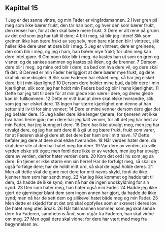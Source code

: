 ## Kapittel 15

1 Jeg er det sanne vintre, og min Fader er vingårdsmannen.
2 Hver gren på meg som ikke bærer frukt, den tar han bort, og hver den som bærer frukt, den renser han, for at den skal bære mere frukt.
3 Dere er alt rene på grunn av det ord som jeg har talt til dere;
4 bli i meg, så blir jeg i dere! Slik som greinen ikke kan bære frukt av seg selv, men bare når den blir i vintreet, slik heller ikke dere uten at dere blir i meg.
5 Jeg er vintreet, dere er greinene; den som blir i meg, og jeg i ham, han bærer mye frukt; for uten meg kan dere intet gjøre.
6 Om noen ikke blir i meg, da kastes han ut som en gren og visner, og de sankes sammen og kastes på ilden, og de brenner.
7 Dersom dere blir i meg, og mine ord blir i dere, da bed om hva dere vil, og dere skal få det.
8 Derved er min Fader herliggjort at dere bærer mye frukt, og dere skal bli mine disipler.
9 Slik som Faderen har elsket meg, så har jeg elsket dere; bli i min kjærlighet!
10 Dersom dere holder mine bud, da blir dere i min kjærlighet, slik som jeg har holdt min Faders bud og blir i hans kjærlighet.
11 Dette har jeg talt til dere for at min glede kan være i dere, og deres glede kan bli fullkommen.
12 Dette er mitt bud at dere skal elske hverandre, slik som jeg har elsket dere.
13 Ingen har større kjærlighet enn denne at han setter sitt liv til for sine venner;
14 Dere er mine venner dersom dere gjør det jeg befaler dere.
15 Jeg kaller dere ikke lenger tjenere; for tjeneren vet ikke hva hans herre gjør; men dere har jeg kalt venner, for alt det jeg har hørt av min Fader, har jeg kunngjort dere.
16 Dere har ikke utvalgt meg, men jeg har utvalgt dere, og jeg har satt dere til å gå ut og bære frukt, frukt som varer, for at Faderen skal gi dere alt det dere ber ham om i mitt navn.
17 Dette befaler jeg dere at dere skal elske hverandre.
18 Når verden hater dere, da skal dere vite at den har hatet meg før dere.
19 Var dere av verden, da ville verden elske sitt eget; men fordi dere ikke er av verden, men jeg har utvalgt dere av verden, derfor hater verden dere.
20 Kom det ord i hu som jeg sa dere: En tjener er ikke større enn sin herre! Har de forfulgt meg, så skal de også forfølge dere; har de holdt mitt ord, så skal de også holde deres.
21 Men alt dette skal de gjøre mot dere for mitt navns skyld, fordi de ikke kjenner ham som har sendt meg.
22 Var jeg ikke kommet og hadde talt til dem, da hadde de ikke synd; men nå har de ingen undskyldning for sin synd.
23 Den som hater meg, han hater også min Fader.
24 Hadde jeg ikke gjort de gjerninger blant dem som ingen annen har gjort, da hadde de ikke synd; men nå har de sett dem og allikevel hatet både meg og min Fader.
25 Men dette er skjedd for at det ord skal oppfylles som er skrevet i deres lov: De hatet meg uten årsak.
26 Når talsmannen kommer, som jeg skal sende dere fra Faderen, sannhetens Ånd, som utgår fra Faderen, han skal vidne om meg.
27 Men også dere skal vidne; for dere har vært med meg fra begynnelsen av.

